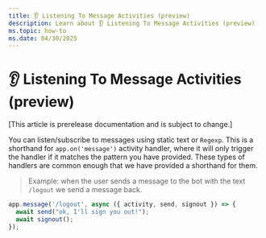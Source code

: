 ```yaml
---
title: 👂 Listening To Message Activities (preview)
description: Learn about 👂 Listening To Message Activities (preview)
ms.topic: how-to
ms.date: 04/30/2025
---
```


# 👂 Listening To Message Activities (preview)

[This article is prerelease documentation and is subject to change.]

You can listen/subscribe to messages using static text or `Regexp`. This is a shorthand for `app.on('message')` activity handler, where it will only trigger the handler if it matches the pattern you have provided. These types of handlers are common enough that we have provided a shorthand for them.

> Example: when the user sends a message to the bot with the text `/logout`
> we send a message back.

```typescript
app.message('/logout', async ({ activity, send, signout }) => {
  await send("ok, I'll sign you out!");
  await signout();
});
```